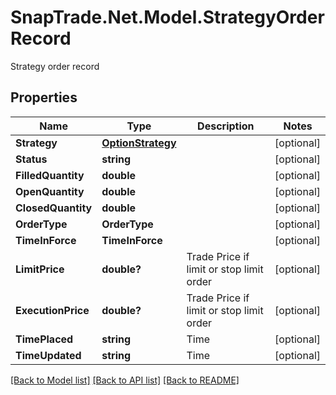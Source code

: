 # SnapTrade.Net.Model.StrategyOrderRecord
Strategy order record

## Properties

Name | Type | Description | Notes
------------ | ------------- | ------------- | -------------
**Strategy** | [**OptionStrategy**](OptionStrategy.md) |  | [optional] 
**Status** | **string** |  | [optional] 
**FilledQuantity** | **double** |  | [optional] 
**OpenQuantity** | **double** |  | [optional] 
**ClosedQuantity** | **double** |  | [optional] 
**OrderType** | **OrderType** |  | [optional] 
**TimeInForce** | **TimeInForce** |  | [optional] 
**LimitPrice** | **double?** | Trade Price if limit or stop limit order | [optional] 
**ExecutionPrice** | **double?** | Trade Price if limit or stop limit order | [optional] 
**TimePlaced** | **string** | Time | [optional] 
**TimeUpdated** | **string** | Time | [optional] 

[[Back to Model list]](../README.md#documentation-for-models) [[Back to API list]](../README.md#documentation-for-api-endpoints) [[Back to README]](../README.md)

